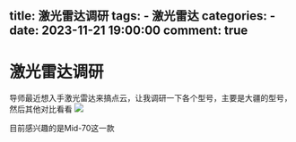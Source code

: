 title: 激光雷达调研
tags: 
    - 激光雷达
categories:
    - 
date: 2023-11-21 19:00:00
comment: true
---

# 激光雷达调研

导师最近想入手激光雷达来搞点云，让我调研一下各个型号，主要是大疆的型号，然后其他对比看看
![](2023-11-21-19-43-26.png)

目前感兴趣的是Mid-70这一款